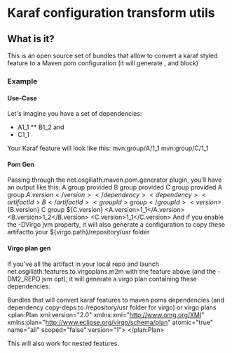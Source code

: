﻿# Karaf configuration transform utils

## What is it?

This is an open source set of bundles that allow to convert a karaf styled feature to a Maven pom configuration (it will generate <dependencies>, <dependencyManagement> and <properties> block)

### Example
#### Use-Case
Let's imagine you have a set of dependencies:
* <artifactId>A</artifactId><version>1_1</version>
** <artifactId>B</artifactId><version>1_2</version>
and 
* <artifactId>C</artifactId><version>1_1</version>

Your Karaf feature will look like this:
<feature name='all' version='1' resolver='(obr)' start-level='50'>
    <bundle dependencies="true">mvn:group/A/1_1</bundle>
	<bundle>mvn:group/C/1_1</bundle>
</feature>

#### Pom Gen
Passing through the net.osgiliath.maven.pom.generator plugin, you'll have an output like this:
<dependencies>
	<dependency>
		<artifactId>A</artifactId>
		<groupId>group</groupId>
		<scope>provided</scope>
	</dependency>
	<dependency>
		<artifactId>B</artifactId>
		<groupId>group</groupId>
		<scope>provided</scope>
	</dependency>
	<dependency>
		<artifactId>C</artifactId>
		<groupId>group</groupId>
		<scope>provided</scope>
	</dependency>
<dependencies>
<dependencyManagement>
	<dependency>
		<artifactId>A</artifactId>
		<groupId>group</groupId>
		<version>${A.version}</version>
	</dependency>
	<dependency>
		<artifactId>B</artifactId>
		<groupId>group</groupId>
		<version>${B.version}</version>
	</dependency>
	<dependency>
		<artifactId>C</artifactId>
		<groupId>group</groupId>
		<version>${C.version}</version>
	</dependency>
<dependencyManagement>
<properties>
<A.version>1_1</A.version>
<B.version>1_2</B.version>
<C.version>1_1</C.version>
</properties>
And if you enable the -DVirgo jvm property, it will also generate a configuration to copy these artifactto your ${virgo.path}/repository/usr folder

#### Virgo plan gen
If you've all the artifact in your local repo and launch net.osgiliath.features.to.virgoplans.m2m with the feature above (and the -DM2_REPO jvm opt), it will generate a virgo plan containing these dependencies:


Bundles that will convert karaf features to maven poms dependencies (and dependency copy-deps to <virgo>/repository/usr folder for virgo) or virgo plans
<plan:Plan xmi:version="2.0" xmlns:xmi="http://www.omg.org/XMI" xmlns:plan="http://www.eclipse.org/virgo/schema/plan" atomic="true" name="all" scoped="false" version="1">
  <artifact name="A" type="bundle" version="1.1"/><!-- name and version extracted from the bundle MANIFEST.MF-->
  <artifact name="B" type="bundle" version="1.2"/>
  <artifact name="C" type="bundle" version="1.1"/>
</plan:Plan>

This will also work for nested features.
